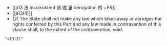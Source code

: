 - [[a13 法 inconsistent 跟 或 里 derogation 的 د FR]]
- [[a13(4)]]
- (2) The State shall not make any law which takes away or abridges the rights conferred by this Part and any law made in contravention of this clause shall, to the extent of the contravention, void.

```query 2021-12-30 15:01
"a13(2)"
```
